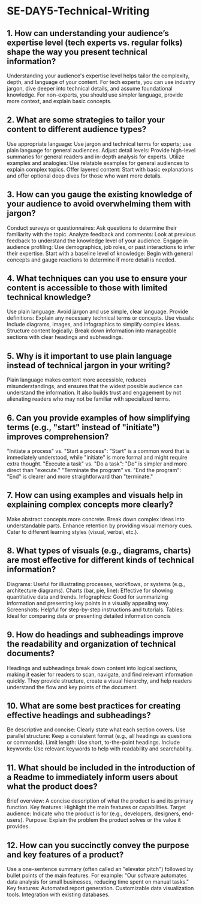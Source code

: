 
# SE-DAY5-Technical-Writing
## 1. How can understanding your audience’s expertise level (tech experts vs. regular folks) shape the way you present technical information?
Understanding your audience's expertise level helps tailor the complexity, depth, and language of your content. For tech experts, you can use industry jargon, dive deeper into technical details, and assume foundational knowledge. For non-experts, you should use simpler language, provide more context, and explain basic concepts.
## 2. What are some strategies to tailor your content to different audience types?
Use appropriate language: Use jargon and technical terms for experts; use plain language for general audiences.
Adjust detail levels: Provide high-level summaries for general readers and in-depth analysis for experts.
Utilize examples and analogies: Use relatable examples for general audiences to explain complex topics.
Offer layered content: Start with basic explanations and offer optional deep dives for those who want more details.
## 3. How can you gauge the existing knowledge of your audience to avoid overwhelming them with jargon?
Conduct surveys or questionnaires: Ask questions to determine their familiarity with the topic.
Analyze feedback and comments: Look at previous feedback to understand the knowledge level of your audience.
Engage in audience profiling: Use demographics, job roles, or past interactions to infer their expertise.
Start with a baseline level of knowledge: Begin with general concepts and gauge reactions to determine if more detail is needed.
## 4. What techniques can you use to ensure your content is accessible to those with limited technical knowledge?
Use plain language: Avoid jargon and use simple, clear language.
Provide definitions: Explain any necessary technical terms or concepts.
Use visuals: Include diagrams, images, and infographics to simplify complex ideas.
Structure content logically: Break down information into manageable sections with clear headings and subheadings.
## 5. Why is it important to use plain language instead of technical jargon in your writing?
Plain language makes content more accessible, reduces misunderstandings, and ensures that the widest possible audience can understand the information. It also builds trust and engagement by not alienating readers who may not be familiar with specialized terms.
## 6. Can you provide examples of how simplifying terms (e.g., "start" instead of "initiate") improves comprehension?
"Initiate a process" vs. "Start a process": "Start" is a common word that is immediately understood, while "initiate" is more formal and might require extra thought.
"Execute a task" vs. "Do a task": "Do" is simpler and more direct than "execute."
"Terminate the program" vs. "End the program": "End" is clearer and more straightforward than "terminate."
## 7. How can using examples and visuals help in explaining complex concepts more clearly?
Make abstract concepts more concrete.
Break down complex ideas into understandable parts.
Enhance retention by providing visual memory cues.
Cater to different learning styles (visual, verbal, etc.).
## 8. What types of visuals (e.g., diagrams, charts) are most effective for different kinds of technical information?
Diagrams: Useful for illustrating processes, workflows, or systems (e.g., architecture diagrams).
Charts (bar, pie, line): Effective for showing quantitative data and trends.
Infographics: Good for summarizing information and presenting key points in a visually appealing way.
Screenshots: Helpful for step-by-step instructions and tutorials.
Tables: Ideal for comparing data or presenting detailed information concis
## 9. How do headings and subheadings improve the readability and organization of technical documents?
Headings and subheadings break down content into logical sections, making it easier for readers to scan, navigate, and find relevant information quickly. They provide structure, create a visual hierarchy, and help readers understand the flow and key points of the document.
## 10. What are some best practices for creating effective headings and subheadings?
Be descriptive and concise: Clearly state what each section covers.
Use parallel structure: Keep a consistent format (e.g., all headings as questions or commands).
Limit length: Use short, to-the-point headings.
Include keywords: Use relevant keywords to help with readability and searchability.
## 11. What should be included in the introduction of a Readme to immediately inform users about what the product does?
Brief overview: A concise description of what the product is and its primary function.
Key features: Highlight the main features or capabilities.
Target audience: Indicate who the product is for (e.g., developers, designers, end-users).
Purpose: Explain the problem the product solves or the value it provides.
## 12. How can you succinctly convey the purpose and key features of a product?
Use a one-sentence summary (often called an "elevator pitch") followed by bullet points of the main features. 
For example:
"Our software automates data analysis for small businesses, reducing time spent on manual tasks."
Key features:
Automated report generation.
Customizable data visualization tools.
Integration with existing databases.
